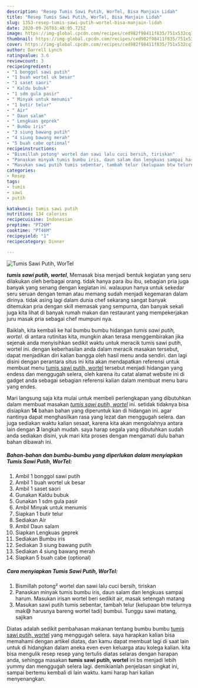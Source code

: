 ```yaml
---
description: "Resep Tumis Sawi Putih, WorTel, Bisa Manjain Lidah"
title: "Resep Tumis Sawi Putih, WorTel, Bisa Manjain Lidah"
slug: 1353-resep-tumis-sawi-putih-wortel-bisa-manjain-lidah
date: 2020-09-26T03:48:05.725Z
image: https://img-global.cpcdn.com/recipes/ced982f98411f835/751x532cq70/tumis-sawi-putih-wortel-foto-resep-utama.jpg
thumbnail: https://img-global.cpcdn.com/recipes/ced982f98411f835/751x532cq70/tumis-sawi-putih-wortel-foto-resep-utama.jpg
cover: https://img-global.cpcdn.com/recipes/ced982f98411f835/751x532cq70/tumis-sawi-putih-wortel-foto-resep-utama.jpg
author: Darrell Lynch
ratingvalue: 3.6
reviewcount: 3
recipeingredient:
- "1 bonggol sawi putih"
- "1 buah wortel uk besar"
- "1 saset saori"
- " Kaldu bubuk"
- "1 sdm gula pasir"
- " Minyak untuk menumis"
- "1 butir telur"
- " Air"
- " Daun salam"
- " Lengkuas geprek"
- " Bumbu iris"
- "3 siung bawang putih"
- "4 siung bawang merah"
- "5 buah cabe optional"
recipeinstructions:
- "Bismillah potong² wortel dan sawi lalu cuci bersih, tiriskan"
- "Panaskan minyak tumis bumbu iris, daun salam dan lengkuas sampai harum. Masukan irisan wortel beri sedikit air, masak setengah matang"
- "Masukan sawi putih tumis sebentar, tambah telur (kelupaan btw telurnya mak😅 harusnya bareng wortel tadi) bumbui. Tunggu sawi matang, sajikan"
categories:
- Resep
tags:
- tumis
- sawi
- putih

katakunci: tumis sawi putih 
nutrition: 134 calories
recipecuisine: Indonesian
preptime: "PT26M"
cooktime: "PT46M"
recipeyield: "1"
recipecategory: Dinner

---
```



![Tumis Sawi Putih, WorTel](https://img-global.cpcdn.com/recipes/ced982f98411f835/751x532cq70/tumis-sawi-putih-wortel-foto-resep-utama.jpg)

<b><i>tumis sawi putih, wortel</i></b>, Memasak bisa menjadi bentuk kegiatan yang seru dilakukan oleh berbagai orang. tidak hanya para ibu ibu, sebagian pria juga banyak yang senang dengan kegiatan ini. walaupun hanya untuk sekedar seru seruan dengan teman atau memang sudah menjadi kegemaran dalam dirinya. tidak asing lagi dalam dunia chef sekarang sangat banyak ditemukan pria dengan skill memasak yang sempurna, dan banyak sekali juga kita lihat di banyak rumah makan dan restaurant yang mempekerjakan juru masak pria sebagai chef mumpuni nya.

Baiklah, kita kembali ke hal bumbu bumbu hidangan <i>tumis sawi putih, wortel</i>. di antara rutinitas kita, mungkin akan terasa menggembirakan jika sejenak anda menyisihkan sedikit waktu untuk meracik tumis sawi putih, wortel ini. dengan keberhasilan anda dalam meracik masakan tersebut, dapat menjadikan diri kalian bangga oleh hasil menu anda sendiri. dan lagi disini dengan perantara situs ini kita akan mendapatkan referensi untuk membuat menu <u>tumis sawi putih, wortel</u> tersebut menjadi hidangan yang endess dan menggugah selera, oleh karena itu catat alamat website ini di gadget anda sebagai sebagian referensi kalian dalam membuat menu baru yang endes.




Mari langsung saja kita mulai untuk membeli perlengkapan yang dibutuhkan dalam membuat masakan <u><i>tumis sawi putih, wortel</i></u> ini. setidak tidaknya bisa disiapkan <b>14</b> bahan bahan yang diperuntuk kan di hidangan ini. agar nantinya dapat menghasilkan rasa yang lezat dan menggugah selera. dan juga sediakan waktu kalian sesaat, karena kita akan mengolahnya antara lain dengan <b>3</b> langkah mudah. saya harap segala yang dibutuhkan sudah anda sediakan disini, yuk mari kita proses dengan mengamati dulu bahan bahan dibawah ini.

<!--inarticleads1-->

##### Bahan-bahan dan bumbu-bumbu yang diperlukan dalam menyiapkan Tumis Sawi Putih, WorTel:

1. Ambil 1 bonggol sawi putih
1. Ambil 1 buah wortel uk besar
1. Ambil 1 saset saori
1. Gunakan  Kaldu bubuk
1. Gunakan 1 sdm gula pasir
1. Ambil  Minyak untuk menumis
1. Siapkan 1 butir telur
1. Sediakan  Air
1. Ambil  Daun salam
1. Siapkan  Lengkuas geprek
1. Sediakan  Bumbu iris
1. Sediakan 3 siung bawang putih
1. Sediakan 4 siung bawang merah
1. Siapkan 5 buah cabe (optional)




<!--inarticleads2-->

##### Cara menyiapkan Tumis Sawi Putih, WorTel:

1. Bismillah potong² wortel dan sawi lalu cuci bersih, tiriskan
1. Panaskan minyak tumis bumbu iris, daun salam dan lengkuas sampai harum. Masukan irisan wortel beri sedikit air, masak setengah matang
1. Masukan sawi putih tumis sebentar, tambah telur (kelupaan btw telurnya mak😅 harusnya bareng wortel tadi) bumbui. Tunggu sawi matang, sajikan




Diatas adalah sedikit pembahasan makanan tentang bumbu bumbu <u>tumis sawi putih, wortel</u> yang menggugah selera. saya harapkan kalian bisa memahami dengan artikel diatas, dan kamu dapat membuat lagi di saat lain untuk di hidangkan dalam aneka even even keluarga atau kolega kalian. kita bisa mengulik resep resep yang tertulis diatas selaras dengan harapan anda, sehingga masakan <b>tumis sawi putih, wortel</b> ini bs menjadi lebih yummy dan menggugah selera lagi. demikianlah penjelasan singkat ini, sampai bertemu kembali di lain waktu. kami harap hari kalian menyenangkan.
